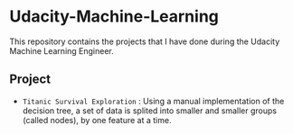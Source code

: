 # Udacity-Machine-Learning
This repository contains the projects that I have done during the Udacity Machine Learning Engineer.

## Project
- `Titanic Survival Exploration` : Using a manual implementation of the decision tree, a set of data is splited into smaller and smaller groups (called nodes), by one feature at a time. 
